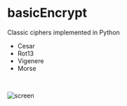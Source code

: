 # basicEncrypt
Classic ciphers implemented in Python
 - Cesar
 - Rot13
 - Vigenere
 - Morse

<br/>

![screen](https://user-images.githubusercontent.com/95819756/163627130-5fb82525-5386-4985-9921-62e963cd1a97.png)
